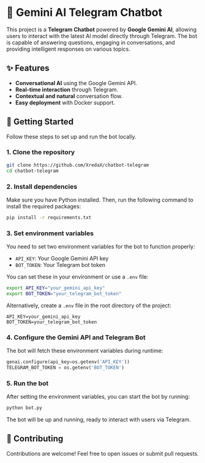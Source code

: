# 🤖 Gemini AI Telegram Chatbot

This project is a **Telegram Chatbot** powered by **Google Gemini AI**, allowing users to interact with the latest AI model directly through Telegram. The bot is capable of answering questions, engaging in conversations, and providing intelligent responses on various topics.

## ✨ Features
- **Conversational AI** using the Google Gemini API.
- **Real-time interaction** through Telegram.
- **Contextual and natural** conversation flow.
- **Easy deployment** with Docker support.

## 🚀 Getting Started

Follow these steps to set up and run the bot locally.

### 1. Clone the repository
```bash
git clone https://github.com/XredaX/chatbot-telegram
cd chatbot-telegram
```

### 2. Install dependencies
Make sure you have Python installed. Then, run the following command to install the required packages:
```bash
pip install -r requirements.txt
```

### 3. Set environment variables
You need to set two environment variables for the bot to function properly:

- `API_KEY`: Your Google Gemini API key
- `BOT_TOKEN`: Your Telegram bot token

You can set these in your environment or use a `.env` file:
```bash
export API_KEY="your_gemini_api_key"
export BOT_TOKEN="your_telegram_bot_token"
```

Alternatively, create a `.env` file in the root directory of the project:
```
API_KEY=your_gemini_api_key
BOT_TOKEN=your_telegram_bot_token
```

### 4. Configure the Gemini API and Telegram Bot

The bot will fetch these environment variables during runtime:
```python
genai.configure(api_key=os.getenv('API_KEY'))
TELEGRAM_BOT_TOKEN = os.getenv('BOT_TOKEN')
```

### 5. Run the bot
After setting the environment variables, you can start the bot by running:
```bash
python bot.py
```

The bot will be up and running, ready to interact with users via Telegram.

## 🤝 Contributing
Contributions are welcome! Feel free to open issues or submit pull requests.
